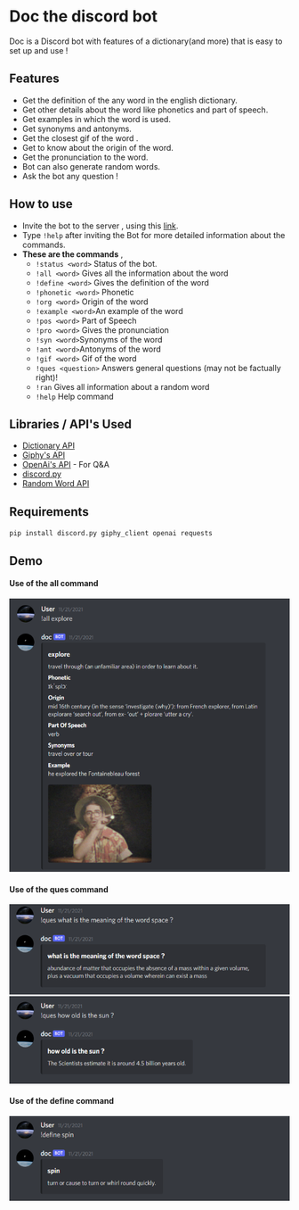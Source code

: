 # Doc the discord bot 
Doc is a Discord bot with features of a dictionary(and more) that is easy to set up and use !

## Features
* Get the definition of the any word in the english dictionary. 
* Get other details about the word like phonetics and part of speech.
* Get examples in which the word is used.
* Get synonyms and antonyms.
* Get the closest gif of the word .  
* Get to know about the origin of the word. 
* Get the pronunciation to the word.
* Bot can also generate random words. 
* Ask the bot any question ! 

## How to use 
* Invite the bot to the server , using this [link](https://discord.com/api/oauth2/authorize?client_id=910594616502390825&permissions=8&scope=bot).
* Type `!help` after inviting the Bot for more detailed information about the commands. 
* **These are the commands** , 
    * ``!status <word>`` Status of the bot.
    * ``!all <word>``    Gives all the information about the word 
    * ``!define <word>`` Gives the definition of the word
    * ``!phonetic <word>``   Phonetic
    * ``!org <word>``    Origin of the word
    * ``!example <word>``An example of the word
    * ``!pos <word>`` Part of Speech
    * ``!pro <word>`` Gives the pronunciation
    * ``!syn <word>``Synonyms of the word
    * ``!ant <word>``Antonyms of the word
    * ``!gif <word>`` Gif of the word 
    * ``!ques <question>`` Answers general questions (may not be factually right)!
    * ``!ran`` Gives all information about a random word 
    * ``!help`` Help command

## Libraries / API's Used 
* [Dictionary API](https://dictionaryapi.dev/)
* [Giphy's API](https://developers.giphy.com/)
* [OpenAi's API](https://openai.com/) - For Q&A 
* [discord.py](https://discordpy.readthedocs.io/en/stable/)
* [Random Word API](https://random-word-api.herokuapp.com)

## Requirements 
```
pip install discord.py giphy_client openai requests
```

## Demo 
#### Use of the all command
   ![all command](https://github.com/vinayakj02/Discord-Dictionary-Bot/blob/main/imgs/all-command.png)
#### Use of the ques command
![ques command](https://github.com/vinayakj02/Discord-Dictionary-Bot/blob/main/imgs/ques-command.png)
![ques command](https://github.com/vinayakj02/Discord-Dictionary-Bot/blob/main/imgs/ques-command2.png)
#### Use of the define command 
![define command](https://github.com/vinayakj02/Discord-Dictionary-Bot/blob/main/imgs/define-command.png)
